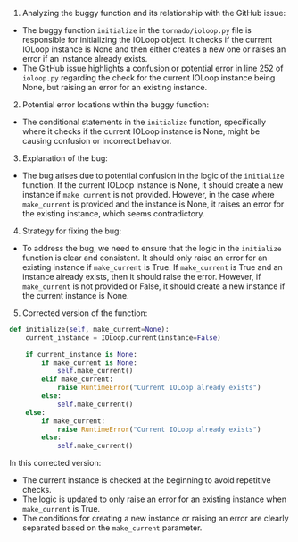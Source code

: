 1. Analyzing the buggy function and its relationship with the GitHub issue:
- The buggy function `initialize` in the `tornado/ioloop.py` file is responsible for initializing the IOLoop object. It checks if the current IOLoop instance is None and then either creates a new one or raises an error if an instance already exists.
- The GitHub issue highlights a confusion or potential error in line 252 of `ioloop.py` regarding the check for the current IOLoop instance being None, but raising an error for an existing instance.

2. Potential error locations within the buggy function:
- The conditional statements in the `initialize` function, specifically where it checks if the current IOLoop instance is None, might be causing confusion or incorrect behavior.

3. Explanation of the bug:
- The bug arises due to potential confusion in the logic of the `initialize` function. If the current IOLoop instance is None, it should create a new instance if `make_current` is not provided. However, in the case where `make_current` is provided and the instance is None, it raises an error for the existing instance, which seems contradictory.

4. Strategy for fixing the bug:
- To address the bug, we need to ensure that the logic in the `initialize` function is clear and consistent. It should only raise an error for an existing instance if `make_current` is True. If `make_current` is True and an instance already exists, then it should raise the error. However, if `make_current` is not provided or False, it should create a new instance if the current instance is None.

5. Corrected version of the function:

```python
def initialize(self, make_current=None):
    current_instance = IOLoop.current(instance=False)
    
    if current_instance is None:
        if make_current is None:
            self.make_current()
        elif make_current:
            raise RuntimeError("Current IOLoop already exists")
        else:
            self.make_current()
    else:
        if make_current:
            raise RuntimeError("Current IOLoop already exists")
        else:
            self.make_current()
```

In this corrected version:
- The current instance is checked at the beginning to avoid repetitive checks.
- The logic is updated to only raise an error for an existing instance when `make_current` is True.
- The conditions for creating a new instance or raising an error are clearly separated based on the `make_current` parameter.